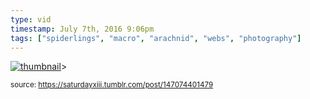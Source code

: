 ```yaml
---
type: vid
timestamp: July 7th, 2016 9:06pm
tags: ["spiderlings", "macro", "arachnid", "webs", "photography"]
---
```

[![thumbnail](http://i3.ytimg.com/vi/6NTFNosbypk/hqdefault.jpg)](https://www.youtube.com/watch?v=6NTFNosbypk)>
  
<small>source: https://saturdayxiii.tumblr.com/post/147074401479</small>